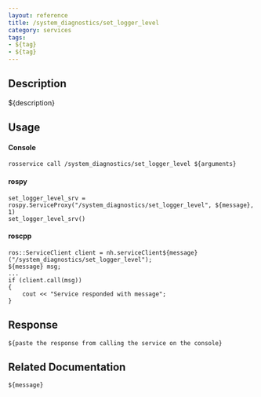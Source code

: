 ```yaml
---
layout: reference
title: /system_diagnostics/set_logger_level
category: services
tags: 
- ${tag} 
- ${tag}
---
```


## Description
${description}

## Usage
#### Console
```
rosservice call /system_diagnostics/set_logger_level ${arguments}
```

#### rospy
```
set_logger_level_srv = rospy.ServiceProxy("/system_diagnostics/set_logger_level", ${message}, 1)
set_logger_level_srv()
```

#### roscpp
```
ros::ServiceClient client = nh.serviceClient${message}("/system_diagnostics/set_logger_level");
${message} msg;
...
if (client.call(msg))
{
    cout << "Service responded with message";
}
```

## Response
```
${paste the response from calling the service on the console}
```

## Related Documentation
``${message}``  
